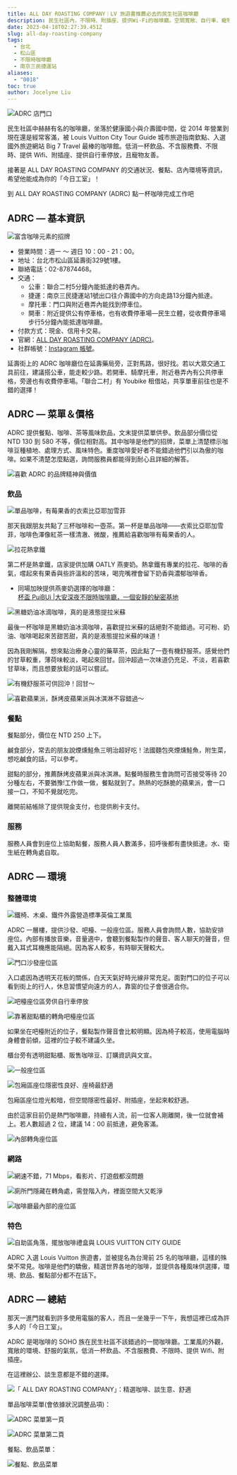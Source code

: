 ```yaml
---
title: ALL DAY ROASTING COMPANY｜LV 旅遊書推薦必去的民生社區咖啡廳
description: 民生社區內，不限時、附插座、提供Wi-Fi的咖啡廳。空間寬敞、自行車、寵物友善。這裡提供世界各地精選咖啡，適合談生意、辦公。
date: 2023-04-18T02:27:39.451Z
slug: all-day-roasting-company
tags:
  - 台北
  - 松山區
  - 不限時咖啡廳
  - 南京三民捷運站
aliases:
  - "0018"
toc: true
author: Jocelyne Liu
---
```

![ADRC 店門口](https://lh5.googleusercontent.com/DAT-8GDpv2boBQTTXRfx4IR53kWQDzGpNfnPQx-wI6VANjsDg3augDm3Rg3SHVnH4LRD3IMP38yfngW2_1smf7tY4XDwnTty2S9fQAIM-FgV5-bocpiXfdbvCbcTuiNXT8bEbD6gPs-DMetEUsL695M "到 ALL DAY ROASTING COMPANY (ADRC) 點一杯咖啡完成工作吧！")

民生社區中赫赫有名的咖啡廳，坐落於健康國小與介壽國中間，從 2014 年營業到現在還是經常客滿，被 Louis Vuitton City Tour Guide 城市旅遊指南欽點、入選國外旅遊網站 Big 7 Travel 最棒的咖啡館。低消一杯飲品、不含服務費、不限時、提供 Wifi、附插座、提供自行車停放，且寵物友善。

接著是 ALL DAY ROASTING COMPANY 的交通狀況、餐點、店內環境等資訊，希望他能成為你的「今日工室」！

到 ALL DAY ROASTING COMPANY (ADRC) 點一杯咖啡完成工作吧

## ADRC — 基本資訊

![富含咖啡元素的招牌](https://lh5.googleusercontent.com/fuadbk3NYpfVwtK5isoJKqmE7o84E-QsmY45ywo5r99LDvL1b4BkgA5wy6ffB0dAkLgB9g8fvZzH93TqPir1Wxg16YtArAcZ-1IPJqKMzWj52mPPsFEDTvSBVXQ5l61z3ccfK0ZsPghPimKDwbmxTOs "富含咖啡元素的招牌")

* 營業時間：週一 ～ 週日 10：00 - 21：00。
* 地址：台北市松山區延壽街329號1樓。
* 聯絡電話：02-87874468。
* 交通：
  * 公車：聯合二村5分鐘內能抵達的巷弄內。
  * 捷運：南京三民捷運站1號出口往介壽國中的方向走路13分鐘內抵達。
  * 摩托車：門口與附近巷弄內能找到停車位。
  * 開車：附近提供公有停車格，也有收費停車場—民生立體，從收費停車場步行5分鐘內能抵達咖啡廳。
* 付款方式：現金、信用卡交易。
* 官網：[ALL DAY ROASTING COMPANY (ADRC)](https://www.allday-normal.com/)。
* 社群帳號：[Instagram 帳號](https://www.instagram.com/allday_roastingcompany/)。

延壽街上的 ADRC 咖啡廳位在延壽藥局旁，正對馬路，很好找。若以大眾交通工具前往，建議搭公車，能走較少路。若開車、騎摩托車，附近巷弄內有公共停車格，旁邊也有收費停車場。「聯合二村」有 Youbike 租借站，共享單車前往也是不錯的選擇！

## ADRC — 菜單＆價格

ADRC 提供餐點、咖啡、茶等風味飲品，文末提供菜單供參。飲品部分價位從 NTD 130 到 580 不等，價位相對高。其中咖啡是他們的招牌，菜單上清楚標示咖啡豆種植地、處理方式、風味特色。重度咖啡愛好者不能錯過他們引以為傲的咖啡。如果不清楚怎麼點選，詢問服務員都能得到耐心且詳細的解答。

![喜歡 ADRC 的品牌精神與價值](https://lh3.googleusercontent.com/v88B0eFEaM5jh-oZsh5VYRh371tmp758uhiYLoS3jrOzWm6hBcaIWH2Y7YY1rYVFKKNOhoojfnX0Iifine0qFCObUwtVXE_JX7jOnY4yuI_EVZW39B0xjse13XWzuqLJy84HrEECt1y9UoNYd5EhU1U "ADRC 喜歡他們的品牌精神與價值")

### 飲品

![單品咖啡，有莓果香的衣索比亞耶加雪菲](https://lh3.googleusercontent.com/uEArTnHAZGqOcZk2CCKcC_x0gt87V3djuLOcRejJnAzZnl9Dcb3EppR08O6t18_FURLr6H5nTMsocK9BmjMschhA80sHNJ043PzDtOFVuZIYjogXKa4YkXEEZswYrintjmQCvzSK1MTUY0uIOJWgRkk "單品咖啡，有莓果香的衣索比亞耶加雪菲")

那天我跟朋友共點了三杯咖啡和一壺茶。第一杯是單品咖啡——衣索比亞耶加雪菲，咖啡色澤像紅茶一樣清澈、微酸，推薦給喜歡咖啡有莓果香的人。

![拉花熱拿鐵](https://lh3.googleusercontent.com/dgjYlLhZdAJkVyBeOc5JJsrZyWhvY7EkjN-uoL5sf_h_ivXdWBZuiww8KGRtnjCgkO5LDidIeV74ZfSypPdXwx9kRcH8rEj2QFqvL-SQmyxUQ4_MM0lum-lM6wxMVpj3q0SGUjFVBXIf3qNx2c3QGS8 "拉花熱拿鐵")

第二杯是熱拿鐵，店家提供加購 OATLY 燕麥奶。熱拿鐵有專業的拉花、咖啡的香氣，嚐起來有果香與些許溫和的苦味，喝完嘴裡會留下奶香與濃郁咖啡香。

* 同場加映提供燕麥奶選擇的咖啡廳：<br>[杯盃 PuiBUi |大安深夜不限時咖啡廳，一個安靜的秘密基地](https://sohocafe.today/posts/puibui-cafe/)

![黑糖奶油冰滴咖啡，真的是液態提拉米蘇](https://lh6.googleusercontent.com/ump265IWZbfrrib9yy2Gs51xrfcLzJMiey-6-NkEqwbNpbziEaSkp5WELacaFB73vtTJfGPZjm5TMatTElKlOpJhqCNuqMyf925xan8FqHsPpSynM1F_m3b9hVOy0ILdazM27wnngrP0y-fw6OR2uMk "黑糖奶油冰滴咖啡，真的是液態提拉米蘇")

最後一杯咖啡是黑糖奶油冰滴咖啡，喜歡提拉米蘇的話絕對不能錯過。可可粉、奶油、咖啡喝起來苦甜苦甜，真的是液態提拉米蘇的味道！

因為我剛解隔，想來點治療身心靈的藥草茶，因此點了一壺有機舒服茶。感覺他們的甘草較重，薄荷味較淡，喝起來回甘。回沖超過一次味道仍充足、不淡，若喜歡甘草味，而且想要放鬆的話可以嘗試。

![有機舒服茶可供回沖！回甘～](https://lh3.googleusercontent.com/o42Oog8o3N-OyWdrpET2lIJiEfMDEcumP3JdlGg79_wR-ubuOhXNBD9K2-jiN6wipI0ZMAsjQOJkVwRx0zJL0c_RwdmvLLvGkHAlg_NunhkAkgs8Zi1zEyese8ZfqE8H4TrVT0cOzq1pKiESD6x8eio "有機舒服茶可供回沖！回甘～")

![喜歡蘋果派，酥烤皮蘋果派與冰淇淋不容錯過～](https://lh4.googleusercontent.com/JTT4nC-ZD5gOuHs67ggVuAw243XUzQVKFo0PuQ8ClpyYrNhJXqi1lbq546jyYzYQ7vzjzHY5a0ZNlAXdP_ZeI68ze6njZ44ZTbEV2kji8Fg-aHDf3ytsLjakILvcarcyrbStEUQwJBSjOnQ6z0oYYhE "喜歡蘋果派，酥烤皮蘋果派與冰淇淋不容錯過～")

### 餐點

餐點部分，價位在 NTD 250 上下。

鹹食部分，常去的朋友說煙燻鮭魚三明治超好吃！法國麵包夾煙燻鮭魚，附生菜，想吃鹹食的話，可以參考。

甜點的部分，推薦酥烤皮蘋果派與冰淇淋。點餐時服務生會詢問可否接受等待 20 分種左右，不要猶豫!工作做一做，餐點就到了。熱熱的吃酥脆的蘋果派，會一口接一口，不知不覺就吃完。

離開前結帳除了提供現金支付，也提供刷卡支付。

### 服務

服務人員會到座位上協助點餐，服務人員人數滿多，招呼後都有盡快抵達。水、衛生紙在轉角處自取。

## ADRC — 環境

### 整體環境

![鐵椅、木桌、鐵件外露營造標準英倫工業風](https://lh5.googleusercontent.com/tFfHxoywiQro-00frdWU9VoJjdSnlmhxwtBnAT6GPwyb1tukvFKobjcD9AUcTFsgKemh_L4LyRnxJqhgq1cYDly1MnNMSp3eL9k1cLOPBTWOCQnTRCFRLH3cS9u8-r7xs4qAOmDaMZS3GKqPXzuYplg "鐵椅、木桌、鐵件外露營造標準英倫工業風")

ADRC 一層樓，提供沙發、吧檯、一般座位區。服務人員會詢問人數，協助安排座位。內部有播放音樂，音量適中，會聽到餐點製作的聲音、客人聊天的聲音，但戴入耳式耳機應能隔絕。因為客人較多，有時聊天聲較大。

![門口沙發座位區](https://lh4.googleusercontent.com/rHgaJXZz7arUkDc4_HD_jsHxU63XvxmQBuLTSR8SHQHyJTgHnflCs-4MkVfuDMLOIZSDH5HB3Cx24mFXZPPOaS-Mo5IyxnXLA-CiC4adj8Z9ktSXT0ljSGCsc8-wrZg7xtABJZ_XdQ_D_av_MJtEnjo "門口沙發座位區")

入口處因為透明天花板的關係，白天天氣好時光線非常充足。面對門口的位子可以看到街上的行人，休息習慣望向遠方的人，靠窗的位子會很適合你。

![吧檯座位區旁供自行車停放](https://lh5.googleusercontent.com/8qpqGV3MPWSzgdgfdpT-nuuyzu9vcVVCWyYRaTRA6_OUen0rSl1TNtsS9Vu4JRiFuf8_QojpoTLQvhlb6qw9KvY5YU_nf6m4sjPyjgqBbBLdbXJdLFFtLJKezjd4H2k49LMJcFmWNmbvgKJUK292JK0 "吧檯座位區旁供自行車停放")

![靠著甜點櫃的轉角吧檯座位區](https://lh5.googleusercontent.com/Rw-3P-CVKOTog1F5-ncOlw0A-p14MIX5uojSBHIq4MxhkWIPfK5XXq35yCNq0ajiMj3MGxWt3AX_c8s57pAcqoWp8tB9mDSUKdJFYrSeNTzDYFO_ythLvjeFnDWWNMA61gxX6MojYJS43awnFnR35h4 "靠著甜點櫃的轉角吧檯座位區")

如果坐在吧檯附近的位子，餐點製作聲音會比較明顯。因為椅子較高，使用電腦時身體會前傾，這裡的位子較不建議久坐。

櫃台旁有透明甜點櫃、販售咖啡豆、訂購資訊與文宣。

![一般座位區](https://lh4.googleusercontent.com/ScTAutz-RmPPovcYwfc6jbarcDj169BgK7bhOl7dCxUmc2fl315Kg_M2cY5-BrxlX5rIWugz0_wfMEXTbJTamDmAo5fEBUMYwh5xdyLOtU07bG65sbkisNeVn98_1gbZeSaBup5uLoFLqYSsUK24-QI "一般座位區")

![包廂區座位隱密性良好、座椅最舒適](https://lh3.googleusercontent.com/jEhYG8akZN7EKqTkUd2zN3LQTIHxQtPch4RlZA1WlQOmBIA28Hi08hUpMcOLoF_TsKZReqeGyTHm2M3i3oPkerUBRtra06Mrii92cxRARrfMe77ofSaKqyKCfIp1pknn4pJ-Ly8yce-D6AFqkKnssso "包廂區座位隱密性良好、座椅最舒適")

包廂區座位燈光較暗，但空間隱密性最好、附插座，坐起來較舒適。

由於這家目前仍是熱門咖啡廳，持續有人流，前一位客人剛離開，後一位就會補上。若人數超過 2 位，建議 14：00 前抵達，避免客滿。

![內部轉角座位區](https://lh4.googleusercontent.com/4TgctvSae6DiRddrQdFzOvJG428qsd-_3jDxG8NoXDXf-fIQ_xgj7qbXur20TnlpwlMcFya8hScycnoBNJrtILY3DMJN0gyNJhdb4XhbJ2a3Cqz_r3dERs7N4RU__ksew8b4yKWnWwnrLVpGhpWKd7E "內部轉角座位區")

### 網路

![網速不錯，71 Mbps，看影片、打遊戲都沒問題](https://lh3.googleusercontent.com/hc3rgdpx0tLIuDLyIXw55tEXAXJGa-fUJ_DFeYMGOoFxcwwX7hL9MekI-hYyN4HhPOad2F4H55GU8vfL-rfZieGrcrWER4xQTBwTkZZ_Enom5u4gvZ2ySFMG1OYv8eGXccd7xlvnUVkhGKIgN29gEuM "網速不錯，71 Mbps，看影片、打遊戲都沒問題")

![廁所門隱藏在轉角處，需登階入內，裡面空間大又乾淨](https://lh4.googleusercontent.com/-j-NlyHV8bsGynJUf5qaEEMIAv8fBQClZUOVNRmrMc4HJ05gQFNxQEZnYy8Rijno8ubebfNA4rnLypKTQl9QZsXMOmG8OA3H4xoVOToQW5gGIjhia7gkNhLn-3banYk3F_-eZO_bNFylwevhjihPYCg "廁所門隱藏在轉角處，需登階入內，裡面空間大又乾淨")

![咖啡廳最內部的座位區](https://lh5.googleusercontent.com/vTfpPIZlpmoYXibs-9-hpIAMDXOqsByLTtV0IkEzcvUQrHMvlmB7R56f1y37Lu6icQCpymSFADyudpZDi0AJOEQzEtFEaV9xXZolNcisRN-rZEKYMQscSLDYW5s2Om6XzLVff29KrBzEibUWbzEkVjo "咖啡廳最內部的座位區")

### 特色

![自助區角落，擺放咖啡禮盒與 LOUIS VUITTON CITY GUIDE](https://lh6.googleusercontent.com/XGSdAQlUnWDxKDXiSpYNQwoiqiN5vsg_R5fwO6Wvn9dv_ddI7Zie9mEogFTrgz3CK96s6KvO4_eI-Y_0oerl5lteEvMC6zdvr9mas642IbRgnKp9O0JuiRTCW_xe4PAnZzplOpa9D7YzjvD5syABDJ0 "自助區角落，擺放咖啡禮盒與 LOUIS VUITTON CITY GUIDE")

ADRC 入選 Louis Vuitton 旅遊書，並被提名為台灣前 25 名的咖啡廳，這樣的殊榮不常見。咖啡是他們的驕傲，精選世界各地的咖啡，並提供各種風味供選擇，環境、飲品、餐點部分都不在話下。

## ADRC — 總結

那天一進門就看到許多使用電腦的客人，而且一坐幾乎一下午，我想這裡已成為許多人的「今日工室」。

ADRC 是喝咖啡的 SOHO 族在民生社區不該錯過的一間咖啡廳。工業風的外觀，寬敞的環境、舒服的氣氛，低消一杯飲品、不含服務費、不限時、提供 Wifi、附插座。

在這裡辦公、談生意都是不錯的選擇。

![「 ALL DAY ROASTING COMPANY」：精選咖啡、談生意、舒適](https://lh5.googleusercontent.com/z9r-RpEeAluDdbNHC-qg1idintrGIg_s06Hl2cQvKZEGya_ICecTIA-M0VZULlicGWaOdlo-I4Q72W1zhfnzmZg8FSJF-fNZyKKJSAj2mc3YHFRjcJrEwqSiYONhV5S8no6kKLSkss6I0Mi3tz8PReA "「 ALL DAY ROASTING COMPANY」：精選咖啡、談生意、舒適")

單品咖啡菜單(會依據狀況調整品項)：

![ADRC 菜單第一頁](https://lh5.googleusercontent.com/ZGzZT3cGIdyFj85A8AO72_8OLOkWhI9X-arxZoWIjkPqZ6MdpW2qmN6Fca0yYr31vj3tPWWk77jyVmfopyQi9-aeA3G2gdfApU3qn-kGQAjv20wTe57tRp9x47DDqulWEs475Rr2REbaGB_cNmVQawo "ADRC 菜單第一頁")

![ADRC 菜單第二頁](https://lh4.googleusercontent.com/V-nEC1d0fAUs6tBgXrJLGeGKKcvsZh-lICOfyDZ0S46iBhc1KYxCvX4XTqgY4VfsFp7HoNHeg2Tk92HbNmpaAJ0ZilLCWzshSb5AAhLK8HVS0yVHEqTLPg_1iHx7ma8-bXhgD-3aq_lLQ0uF6NMbqTU "ADRC 菜單第二頁")

餐點、飲品菜單：

![餐點、飲品菜單](https://lh4.googleusercontent.com/YWTGL3cyajwGG_dfgH4C51N6kJnPbJiCoxfKPQdSyLPuGiF54i3LWZ7StdJ1em6m2E3-0NAsWfgITbkoWYt504BiSzmhRx9Jpr3WG7i1keaXOZJ5mIXrT3aMgCYiLrFfgfwD0gYeGWJf074xGVJ5T64 "餐點、飲品菜單")